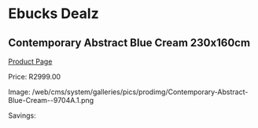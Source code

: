 
# Ebucks Dealz
## Contemporary Abstract Blue Cream 230x160cm
[Product Page](https://www.ebucks.com/web/shop/productSelected.do?prodId=1210435112&catId=1209942745)

Price: R2999.00

Image: /web/cms/system/galleries/pics/prodimg/Contemporary-Abstract-Blue-Cream--9704A.1.png

Savings: 


	